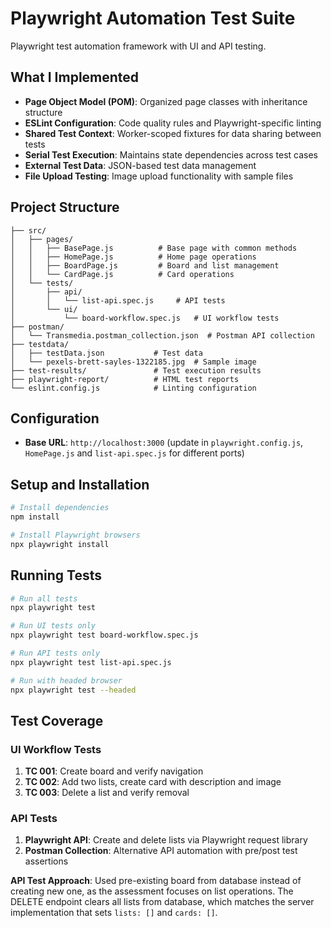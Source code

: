 # Playwright Automation Test Suite

Playwright test automation framework with UI and API testing.

## What I Implemented

- **Page Object Model (POM)**: Organized page classes with inheritance structure
- **ESLint Configuration**: Code quality rules and Playwright-specific linting
- **Shared Test Context**: Worker-scoped fixtures for data sharing between tests
- **Serial Test Execution**: Maintains state dependencies across test cases
- **External Test Data**: JSON-based test data management
- **File Upload Testing**: Image upload functionality with sample files

## Project Structure

```
├── src/
│   ├── pages/
│   │   ├── BasePage.js          # Base page with common methods
│   │   ├── HomePage.js          # Home page operations
│   │   ├── BoardPage.js         # Board and list management
│   │   └── CardPage.js          # Card operations
│   └── tests/
│       ├── api/
│       │   └── list-api.spec.js     # API tests
│       └── ui/
│           └── board-workflow.spec.js   # UI workflow tests
├── postman/
│   └── Transmedia.postman_collection.json  # Postman API collection
├── testdata/
│   ├── testData.json           # Test data
│   └── pexels-brett-sayles-1322185.jpg  # Sample image
├── test-results/               # Test execution results
├── playwright-report/          # HTML test reports
└── eslint.config.js            # Linting configuration
```

## Configuration

- **Base URL**: `http://localhost:3000` (update in `playwright.config.js`, `HomePage.js` and `list-api.spec.js` for different ports)

## Setup and Installation

```bash
# Install dependencies
npm install

# Install Playwright browsers
npx playwright install
```

## Running Tests

```bash
# Run all tests
npx playwright test

# Run UI tests only
npx playwright test board-workflow.spec.js

# Run API tests only
npx playwright test list-api.spec.js

# Run with headed browser
npx playwright test --headed
```

## Test Coverage

### UI Workflow Tests

1. **TC 001**: Create board and verify navigation
2. **TC 002**: Add two lists, create card with description and image
3. **TC 003**: Delete a list and verify removal

### API Tests

1. **Playwright API**: Create and delete lists via Playwright request library
2. **Postman Collection**: Alternative API automation with pre/post test assertions

**API Test Approach**: Used pre-existing board from database instead of creating new one, as the assessment focuses on list operations. The DELETE endpoint clears all lists from database, which matches the server implementation that sets `lists: []` and `cards: []`.

